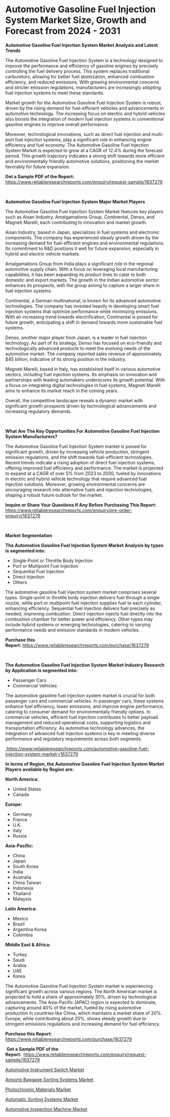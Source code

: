 <p><h1>Automotive Gasoline Fuel Injection System Market Size, Growth and Forecast from 2024 - 2031</h1></p><p><strong>Automotive Gasoline Fuel Injection System Market Analysis and Latest Trends</strong></p>
<p><p>The Automotive Gasoline Fuel Injection System is a technology designed to improve the performance and efficiency of gasoline engines by precisely controlling the fuel delivery process. This system replaces traditional carburetors, allowing for better fuel atomization, enhanced combustion efficiency, and reduced emissions. With growing environmental concerns and stricter emission regulations, manufacturers are increasingly adopting fuel injection systems to meet these standards. </p><p>Market growth for the Automotive Gasoline Fuel Injection System is robust, driven by the rising demand for fuel-efficient vehicles and advancements in automotive technology. The increasing focus on electric and hybrid vehicles also boosts the integration of modern fuel injection systems in conventional gasoline engines to improve overall performance. </p><p>Moreover, technological innovations, such as direct fuel injection and multi-port fuel injection systems, play a significant role in enhancing engine efficiency and fuel economy. The Automotive Gasoline Fuel Injection System Market is expected to grow at a CAGR of 12.4% during the forecast period. This growth trajectory indicates a strong shift towards more efficient and environmentally friendly automotive solutions, positioning the market favorably for future expansion.</p></p>
<p><strong>Get a Sample PDF of the Report:&nbsp;</strong> <a href="https://www.reliableresearchreports.com/enquiry/request-sample/1637279?utm_campaign=37&utm_medium=2&utm_source=Github&utm_content=ia&utm_term=02102024&utm_id=automotive-gasoline-fuel-injection-system">https://www.reliableresearchreports.com/enquiry/request-sample/1637279</a></p>
<p>&nbsp;</p>
<p><strong>Automotive Gasoline Fuel Injection System Major Market Players</strong></p>
<p><p>The Automotive Gasoline Fuel Injection System Market features key players such as Aisan Industry, Amalgamations Group, Continental, Denso, and Magneti Marelli, each contributing to innovation and market growth.</p><p>Aisan Industry, based in Japan, specializes in fuel systems and electronic components. The company has experienced steady growth driven by the increasing demand for fuel-efficient engines and environmental regulations. Its commitment to R&D positions it well for future expansion, especially in hybrid and electric vehicle markets.</p><p>Amalgamations Group from India plays a significant role in the regional automotive supply chain. With a focus on leveraging local manufacturing capabilities, it has been expanding its product lines to cater to both domestic and export markets. The growth in the Indian automotive sector enhances its prospects, with the group aiming to capture a larger share in fuel injection systems.</p><p>Continental, a German multinational, is known for its advanced automotive technologies. The company has invested heavily in developing smart fuel injection systems that optimize performance while minimizing emissions. With an increasing trend towards electrification, Continental is poised for future growth, anticipating a shift in demand towards more sustainable fuel systems.</p><p>Denso, another major player from Japan, is a leader in fuel injection technology. As part of its strategy, Denso has focused on eco-friendly and technologically advanced products to meet the evolving needs of the automotive market. The company reported sales revenue of approximately $45 billion, indicative of its strong position in the industry.</p><p>Magneti Marelli, based in Italy, has established itself in various automotive sectors, including fuel injection systems. Its emphasis on innovation and partnerships with leading automakers underscores its growth potential. With a focus on integrating digital technologies in fuel systems, Magneti Marelli aims to enhance its market reach in the coming years. </p><p>Overall, the competitive landscape reveals a dynamic market with significant growth prospects driven by technological advancements and increasing regulatory demands.</p></p>
<p>&nbsp;</p>
<p><strong>What Are The Key Opportunities For Automotive Gasoline Fuel Injection System Manufacturers?</strong></p>
<p><p>The Automotive Gasoline Fuel Injection System market is poised for significant growth, driven by increasing vehicle production, stringent emission regulations, and the shift towards fuel-efficient technologies. Recent trends indicate a rising adoption of direct fuel injection systems, offering improved fuel efficiency and performance. The market is projected to expand at a CAGR of over 5% from 2023 to 2030, fueled by innovations in electric and hybrid vehicle technology that require advanced fuel injection solutions. Moreover, growing environmental concerns are encouraging research into alternative fuels and injection technologies, shaping a robust future outlook for the market.</p></p>
<p><strong>Inquire or Share Your Questions If Any Before Purchasing This Report:</strong> <a href="https://www.reliableresearchreports.com/enquiry/pre-order-enquiry/1637279?utm_campaign=37&utm_medium=2&utm_source=Github&utm_content=ia&utm_term=02102024&utm_id=automotive-gasoline-fuel-injection-system">https://www.reliableresearchreports.com/enquiry/pre-order-enquiry/1637279</a></p>
<p>&nbsp;</p>
<p><strong>Market Segmentation</strong></p>
<p><strong>The Automotive Gasoline Fuel Injection System Market Analysis by types is segmented into:</strong></p>
<p><ul><li>Single-Point or Throttle Body Injection</li><li>Port or Multipoint Fuel Injection</li><li>Sequential Fuel Injection</li><li>Direct Injection</li><li>Others</li></ul></p>
<p><p>The automotive gasoline fuel injection system market comprises several types. Single-point or throttle body injection delivers fuel through a single nozzle, while port or multipoint fuel injection supplies fuel to each cylinder, enhancing efficiency. Sequential fuel injection delivers fuel precisely as needed, improving combustion. Direct injection injects fuel directly into the combustion chamber for better power and efficiency. Other types may include hybrid systems or emerging technologies, catering to varying performance needs and emission standards in modern vehicles.</p></p>
<p><strong>Purchase this Report:&nbsp;</strong><a href="https://www.reliableresearchreports.com/purchase/1637279?utm_campaign=37&utm_medium=2&utm_source=Github&utm_content=ia&utm_term=02102024&utm_id=automotive-gasoline-fuel-injection-system">https://www.reliableresearchreports.com/purchase/1637279</a></p>
<p>&nbsp;</p>
<p><strong>The Automotive Gasoline Fuel Injection System Market Industry Research by Application is segmented into:</strong></p>
<p><ul><li>Passenger Cars</li><li>Commercial Vehicles</li></ul></p>
<p><p>The automotive gasoline fuel injection system market is crucial for both passenger cars and commercial vehicles. In passenger cars, these systems enhance fuel efficiency, lower emissions, and improve engine performance, catering to consumer demand for environmentally friendly options. In commercial vehicles, efficient fuel injection contributes to better payload management and reduced operational costs, supporting logistics and transportation efficiency. As automotive technology advances, the integration of advanced fuel injection systems is key in meeting diverse performance and regulatory requirements across both segments.</p></p>
<p><a href="https://www.reliableresearchreports.com/automotive-gasoline-fuel-injection-system-market-r1637279?utm_campaign=37&utm_medium=2&utm_source=Github&utm_content=ia&utm_term=02102024&utm_id=automotive-gasoline-fuel-injection-system">&nbsp;https://www.reliableresearchreports.com/automotive-gasoline-fuel-injection-system-market-r1637279</a></p>
<p><strong>In terms of Region, the Automotive Gasoline Fuel Injection System Market Players available by Region are:</strong></p>
<p>
    <p> <strong> North America: </strong>
        <ul>
            <li>United States</li>
            <li>Canada</li>
        </ul>
        </p> 
    <p> <strong> Europe: </strong>
        <ul>
            <li>Germany</li>
            <li>France</li>
            <li>U.K.</li>
            <li>Italy</li>
            <li>Russia</li>
        </ul>
        </p> 
    <p> <strong> Asia-Pacific: </strong>
        <ul>
            <li>China</li>
            <li>Japan</li>
            <li>South Korea</li>
            <li>India</li>
            <li>Australia</li>
            <li>China Taiwan</li>
            <li>Indonesia</li>
            <li>Thailand</li>
            <li>Malaysia</li>
        </ul>
        </p> 
    <p> <strong> Latin America: </strong>
        <ul>
            <li>Mexico</li>
            <li>Brazil</li>
            <li>Argentina Korea</li>
            <li>Colombia</li>
        </ul>
        </p> 
    <p> <strong> Middle East & Africa: </strong>
        <ul>
            <li>Turkey</li>
            <li>Saudi</li>
            <li>Arabia</li>
            <li>UAE</li>
            <li>Korea</li>
        </ul>
    </p>
    </p>
<p><p>The Automotive Gasoline Fuel Injection System market is experiencing significant growth across various regions. The North American market is projected to hold a share of approximately 30%, driven by technological advancements. The Asia-Pacific (APAC) region is expected to dominate, capturing around 40% of the market, fueled by rising automotive production in countries like China, which maintains a market share of 20%. Europe, while contributing about 25%, shows steady growth due to stringent emissions regulations and increasing demand for fuel efficiency.</p></p>
<p><strong>Purchase this Report: </strong><a href="https://www.reliableresearchreports.com/purchase/1637279?utm_campaign=37&utm_medium=2&utm_source=Github&utm_content=ia&utm_term=02102024&utm_id=automotive-gasoline-fuel-injection-system">https://www.reliableresearchreports.com/purchase/1637279</a></p>
<p>&nbsp;<strong>Get a Sample PDF of the Report:&nbsp;&nbsp;</strong><a href="https://www.reliableresearchreports.com/enquiry/request-sample/1637279?utm_campaign=37&utm_medium=2&utm_source=Github&utm_content=ia&utm_term=02102024&utm_id=automotive-gasoline-fuel-injection-system">https://www.reliableresearchreports.com/enquiry/request-sample/1637279</a></p>
<p><strong></strong></p>
<p><p><a href="https://github.com/DianaWilson796/Market-Research-Report-List-1/blob/main/automotive-instrument-switch-market.md?utm_campaign=37&utm_medium=2&utm_source=Github&utm_content=ia&utm_term=02102024&utm_id=automotive-gasoline-fuel-injection-system">Automotive Instrument Switch Market</a></p><p><a href="https://issuu.com/reportprime-2/docs/airports-baggage-sorting-systems-ma_0f4c37deb71b0d?utm_campaign=37&utm_medium=2&utm_source=Github&utm_content=ia&utm_term=02102024&utm_id=automotive-gasoline-fuel-injection-system">Airports Baggage Sorting Systems Market</a></p><p><a href="https://www.linkedin.com/pulse/how-regional-global-trends-shaping-photochromic-materials-59zkc?trackingId=PifHA2dvS1%2Bl1jpKzmsUig%3D%3D&utm_campaign=37&utm_medium=2&utm_source=Github&utm_content=ia&utm_term=02102024&utm_id=automotive-gasoline-fuel-injection-system">Photochromic Materials Market</a></p><p><a href="https://issuu.com/reportprime-2/docs/automatic-sorting-systems-market-si_bedf2192869f2c?utm_campaign=37&utm_medium=2&utm_source=Github&utm_content=ia&utm_term=02102024&utm_id=automotive-gasoline-fuel-injection-system">Automatic Sorting Systems Market</a></p><p><a href="https://github.com/SamiaHussain82/Market-Research-Report-List-1/blob/main/automotive-inspection-machine-market.md?utm_campaign=37&utm_medium=2&utm_source=Github&utm_content=ia&utm_term=02102024&utm_id=automotive-gasoline-fuel-injection-system">Automotive Inspection Machine Market</a></p></p>